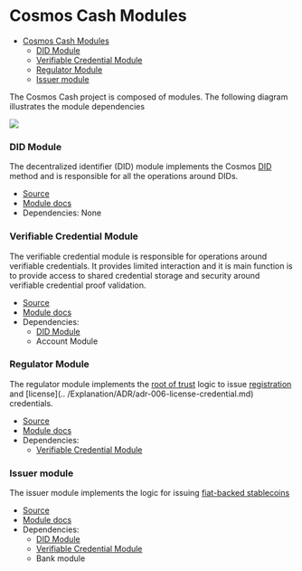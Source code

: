 # Cosmos Cash Modules

- [Cosmos Cash Modules](#cosmos-cash-modules)
    - [DID Module](#did-module)
    - [Verifiable Credential Module](#verifiable-credential-module)
    - [Regulator Module](#regulator-module)
    - [Issuer module](#issuer-module)

The Cosmos Cash project is composed of modules. The following diagram illustrates the module dependencies

![](../assets/diagrams/out/module_dependencies.svg)


### DID Module

The decentralized identifier (DID) module implements the Cosmos [DID](../Explanation/ADR/adr-004-did.md) method and is responsible for all the
operations around DIDs.

- [Source](https://github.com/allinbits/cosmos-cash/tree/main/x/did)
- [Module docs](https://github.com/allinbits/cosmos-cash/tree/main/x/did/spec)
- Dependencies: None

### Verifiable Credential Module

The verifiable credential module is responsible for operations around verifiable credentials. It provides limited
interaction and it is main function is to provide access to shared credential storage and security around verifiable
credential proof validation.

- [Source](https://github.com/allinbits/cosmos-cash/tree/main/x/verifiable-credential)
- [Module docs](https://github.com/allinbits/cosmos-cash/tree/main/x/verifiable-credential/spec)
- Dependencies:
    - [DID Module](#did-module)
    - Account Module

### Regulator Module

The regulator module implements the [root of trust](../Explanation/ADR/adr-007-root-of-trust.md) logic to issue
[registration](../Explanation/ADR/adr-005-registration-credential.md) and [license](..
/Explanation/ADR/adr-006-license-credential.md) credentials.

- [Source](https://github.com/allinbits/cosmos-cash/tree/main/x/regulator)
- [Module docs](https://github.com/allinbits/cosmos-cash/tree/main/x/regulator/spec)
- Dependencies:
    - [Verifiable Credential Module](#verifiable-credential-module)

### Issuer module

The issuer module implements the logic for issuing [fiat-backed stablecoins](../Explanation/ADR/adr-003-issuer.md) 

- [Source](https://github.com/allinbits/cosmos-cash/tree/main/x/issuer)
- [Module docs](https://github.com/allinbits/cosmos-cash/tree/main/x/issuer/spec)
- Dependencies:
    - [DID Module](#did-module)
    - [Verifiable Credential Module](#verifiable-credential-module)
    - Bank module



